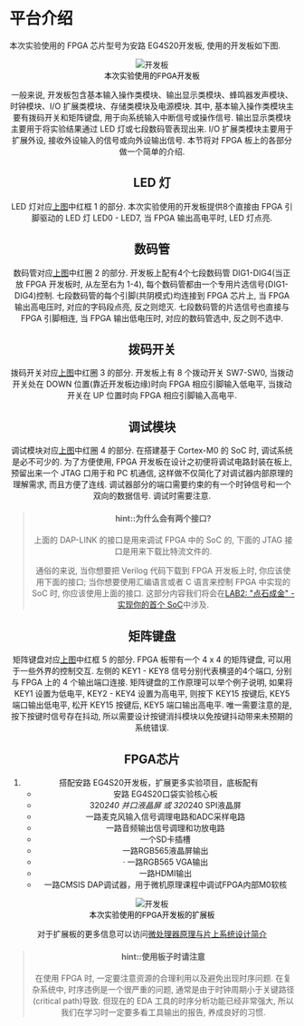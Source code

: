 # 平台介绍

本次实验使用的 FPGA 芯片型号为安路 EG4S20开发板, 使用的开发板如下图.

<div align ="center"><img src="/img/lab0/03.jpg" alt="开发板" style="zoom:100%;" /><div align ="center">



<center style="color:#000000;font-size:10pt;">本次实验使用的FPGA开发板</center>

一般来说, 开发板包含基本输入操作类模块、输出显示类模块、蜂鸣器发声模块、时钟模块、I/O 扩展类模块、存储类模块及电源模块. 其中, 基本输入操作类模块主要有拨码开关和矩阵键盘, 用于向系统输入中断信号或操作信号. 输出显示类模块主要用于将实验结果通过 LED 灯或七段数码管表现出来. I/O 扩展类模块主要用于扩展外设, 接收外设输入的信号或向外设输出信号. 本节将对 FPGA 板上的各部分做一个简单的介绍.

## LED 灯

LED 灯对应[上图](#平台介绍)中红框 1 的部分. 本次实验使用的开发板提供8个直接由 FPGA 引脚驱动的 LED 灯 LED0 - LED7, 当 FPGA 输出高电平时, LED 灯点亮.

## 数码管

数码管对应[上图](#平台介绍)中红圈 2 的部分. 开发板上配有4个七段数码管 DIG1-DIG4(当正放 FPGA 开发板时, 从左至右为 1-4), 每个数码管都由一个专用片选信号(DIG1- DIG4)控制. 七段数码管的每个引脚(共阴模式)均连接到 FPGA 芯片上, 当 FPGA 输出高电压时, 对应的字码段点亮, 反之则熄灭. 七段数码管的片选信号也直接与 FPGA 引脚相连, 当 FPGA 输出低电压时, 对应的数码管选中, 反之则不选中.

## 拨码开关

拨码开关对应[上图](#平台介绍)中红圈 3 的部分. 开发板上有 8 个拨动开关 SW7-SW0, 当拨动开关处在 DOWN 位置(靠近开发板边缘)时向 FPGA 相应引脚输入低电平, 当拨动开关在 UP 位置时向 FPGA 相应引脚输入高电平. 

## 调试模块

调试模块对应[上图](#平台介绍)中红圈 4 的部分. 在搭建基于 Cortex-M0 的 SoC 时, 调试系统是必不可少的. 为了方便使用, FPGA 开发板在设计之初便将调试电路封装在板上, 预留出来一个 JTAG 口用于和 PC 机通信, 这样做不仅简化了对调试器内部原理的理解需求, 而且方便了连线. 调试器部分的端口需要约束的有一个时钟信号和一个双向的数据信号. 调试时需要注意.

> #### hint::为什么会有两个接口?
>
> 上面的 DAP-LINK 的接口是用来调试 FPGA 中的 SoC 的, 下面的 JTAG 接口是用来下载比特流文件的. 
>
> 通俗的来说, 当你想要把 Verilog 代码下载到 FPGA 开发板上时, 你应该使用下面的接口; 当你想要使用汇编语言或者 C 语言来控制 FPGA 中实现的 SoC 时, 你应该使用上面的接口. 这部分内容我们将会在[LAB2: "点石成金" - 实现你的首个 SoC](../lab2/introduction.md)中涉及.

## 矩阵键盘

矩阵键盘对应[上图](#平台介绍)中红框 5 的部分. FPGA 板带有一个 4 x 4 的矩阵键盘, 可以用于一些外界的控制交互. 左侧的 KEY1 - KEY8 信号分别代表横竖的4个端口, 分别与 FPGA 上的 4 个输出端口连接. 矩阵键盘的工作原理可以举个例子说明, 如果将 KEY1 设置为低电平, KEY2 - KEY4 设置为高电平, 则按下 KEY15 按键后, KEY5 端口输出低电平, 松开 KEY15 按键后, KEY5 端口输出高电平. 唯一需要注意的是, 按下按键时信号存在抖动, 所以需要设计按键消抖模块以免按键抖动带来未预期的系统错误.



## FPGA芯片

1. 搭配安路 EG4S20开发板，扩展更多实验项目，底板配有
   - 安路 EG4S20口袋实验核心板
   - 320*240 并口液晶屏 或 320*240 SPI液晶屏
   - 一路麦克风输入信号调理电路和ADC采样电路
   - 一路音频输出信号调理和功放电路
   - 一个SD卡插槽
   - 一路RGB565液晶屏输出
   - · 一路RGB565 VGA输出
   - 一路HDMI输出
   - 一路CMSIS DAP调试器，用于微机原理课程中调试FPGA内部M0软核

<div align ="center"><img src="/img/lab0/12.png" alt="开发板" style="zoom:100%;" /><div align ="center">
<center style="color:#000000;font-size:10pt;">本次实验使用的FPGA开发板的扩展板</center>

对于扩展板的更多信息可以访问[微处理器原理与片上系统设计简介](https://www.yuque.com/yingmuketang/01/ybuzk6rfe3lk923i)

> #### hint::使用板子时请注意
>
> 在使用 FPGA 时, 一定要注意资源的合理利用以及避免出现时序问题. 在复杂系统中, 时序违例是一个很严重的问题, 通常是由于时钟周期小于关键路径(critical path)导致. 但现在的 EDA 工具的时序分析功能已经非常强大, 所以我们在学习时一定要多看工具输出的报告, 养成良好的习惯. 
